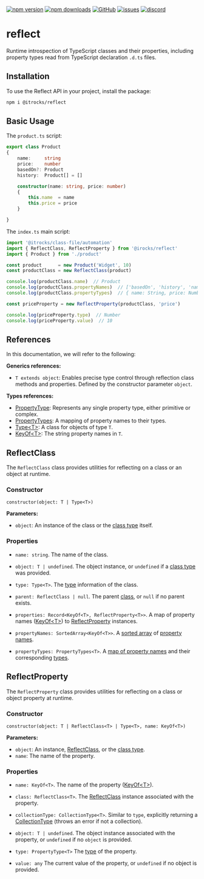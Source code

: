 [![npm version](https://img.shields.io/npm/v/@itrocks/reflect?logo=npm)](https://www.npmjs.org/package/@itrocks/reflect)
[![npm downloads](https://img.shields.io/npm/dm/@itrocks/reflect)](https://www.npmjs.org/package/@itrocks/reflect)
[![GitHub](https://img.shields.io/github/last-commit/itrocks-ts/reflect?color=2dba4e&label=commit&logo=github)](https://github.com/itrocks-ts/reflect)
[![issues](https://img.shields.io/github/issues/itrocks-ts/reflect)](https://github.com/itrocks-ts/reflect/issues)
[![discord](https://img.shields.io/discord/1314141024020467782?color=7289da&label=discord&logo=discord&logoColor=white)](https://25.re/ditr)

# reflect

Runtime introspection of TypeScript classes and their properties,
including property types read from TypeScript declaration `.d.ts` files.

## Installation

To use the Reflect API in your project, install the package:
```sh
npm i @itrocks/reflect
```

## Basic Usage

The `product.ts` script:
```ts
export class Product
{
	name:     string
	price:    number
	basedOn?: Product
	history:  Product[] = []

	constructor(name: string, price: number)
	{
		this.name  = name
		this.price = price
	}

}
```

The `index.ts` main script:
```ts
import '@itrocks/class-file/automation'
import { ReflectClass, ReflectProperty } from '@irocks/reflect'
import { Product } from './product'

const product      = new Product('Widget', 10)
const productClass = new ReflectClass(product)

console.log(productClass.name)  // Product
console.log(productClass.propertyNames)  // ['basedOn', 'history', 'name', 'price']
console.log(productClass.propertyTypes)  // { name: String, price: Number, basedOn: class Product, history: { containerType: Array, elementType: class Product } }

const priceProperty = new ReflectProperty(productClass, 'price')

console.log(priceProperty.type)  // Number
console.log(priceProperty.value)  // 10
```

## References

In this documentation, we will refer to the following:

**Generics references:**

- `T extends object`: Enables precise type control through reflection class methods and properties.
	Defined by the constructor parameter `object`.

**Types references:**

- [PropertyType](https://github.com/itrocks-ts/property-type#propertytype):
	Represents any single property type, either primitive or complex.
- [PropertyTypes](https://github.com/itrocks-ts/property-type#propertytypes):
	A mapping of property names to their types.
- [Type&lt;T&gt;](https://github.com/itrocks-ts/class-type#type):
	A class for objects of type `T`.
- [KeyOf&lt;T&gt;](https://github.com/itrocks-ts/class-type#keyof):
	The string property names in `T`.

## ReflectClass

The `ReflectClass` class provides utilities for reflecting on a class or an object at runtime.

### Constructor

`constructor(object: T | Type<T>)`

**Parameters:**
- `object`: An instance of the class or the [class type](https://github.com/itrocks-ts/class-type#type) itself.

### Properties

- `name: string`.
	The name of the class.

- `object: T | undefined`.
	The object instance, or `undefined` if a [class type](https://github.com/itrocks-ts/class-type#type) was provided.

- `type: Type<T>`.
	The [type](https://github.com/itrocks-ts/class-type#type) information of the class.

- `parent: ReflectClass | null`.
	The parent [class](#reflectclass), or `null` if no parent exists.

- `properties: Record<KeyOf<T>, ReflectProperty<T>>`.
	A map of property names ([KeyOf&lt;T&gt;](https://github.com/itrocks-ts/class-type#keyof))
	to [ReflectProperty](#reflectproperty) instances.

- `propertyNames: SortedArray<KeyOf<T>>`.
	A [sorted array](https://github.com/itrocks-ts/sorted-array#sortedarray)
	of [property names](https://github.com/itrocks-ts/class-type#keyof).

- `propertyTypes: PropertyTypes<T>`.
	A [map of property names](https://github.com/itrocks-ts/property-type#propertytypes)
	and their corresponding [types](https://github.com/itrocks-ts/property-type#propertytype).

## ReflectProperty

The `ReflectProperty` class provides utilities for reflecting on a class or object property at runtime.

### Constructor

`constructor(object: T | ReflectClass<T> | Type<T>, name: KeyOf<T>)`

**Parameters:**

- `object`:
	An instance, [ReflectClass](#reflectclass), or the [class type](https://github.com/itrocks-ts/class-type#type).
- `name`:
	The name of the property.

### Properties

- `name: KeyOf<T>`.
	The name of the property ([KeyOf&lt;T&gt;](https://github.com/itrocks-ts/class-type#keyof)).

- `class: ReflectClass<T>`.
	The [ReflectClass](#ReflectClass) instance associated with the property.

- `collectionType: CollectionType<T>`.
	Similar to `type`,
	explicitly returning a [CollectionType](https://github.com/itrocks-ts/property-type#collectiontype)
	(throws an error if not a collection).

- `object: T | undefined`.
	The object instance associated with the property, or `undefined` if no `object` is provided.

- `type: PropertyType<T>`
	The [type](https://github.com/itrocks-ts/property-type#propertytype) of the property.

- `value: any`
	The current value of the property, or `undefined` if no object is provided.

